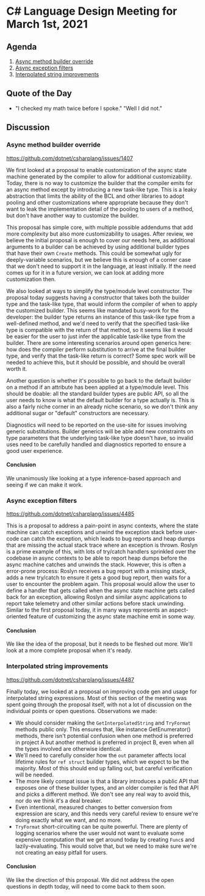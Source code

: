 # C# Language Design Meeting for March 1st, 2021

## Agenda

1. [Async method builder override](#async-method-builder-override)
2. [Async exception filters](#async-exception-filters)
3. [Interpolated string improvements](#interpolated-string-improvements)

## Quote of the Day

- "I checked my math twice before I spoke." "Well I did not."

## Discussion

### Async method builder override

https://github.com/dotnet/csharplang/issues/1407

We first looked at a proposal to enable customization of the async state machine generated by the compiler to allow for additional
customizability. Today, there is no way to customize the builder that the compiler emits for an async method except by introducing
a new task-like type. This is a leaky abstraction that limits the ability of the BCL and other libraries to adopt pooling and other
customizations where appropriate because they don't want to leak the implementation detail of the pooling to users of a method, but
don't have another way to customize the builder.

This proposal has simple core, with multiple possible addendums that add more complexity but also more customizability to usages.
After review, we believe the initial proposal is enough to cover our needs here, as additional arguments to a builder can be achieved
by using additional builder types that have their own `Create` methods. This could be somewhat ugly for deeply-variable scenarios,
but we believe this is enough of a corner case that we don't need to support it in the language, at least initially. If the need
comes up for it in a future version, we can look at adding more customization then.

We also looked at ways to simplify the type/module level constructor. The proposal today suggests having a constructor that takes
both the builder type and the task-like type, that would inform the compiler of when to apply the customized builder. This seems
like mandated busy-work for the developer: the builder type returns an instance of this task-like type from a well-defined method,
and we'd need to verify that the specified task-like type is compatible with the return of that method, so it seems like it would
be easier for the user to just infer the applicable task-like type from the builder. There are some interesting scenarios around
open generics here: how does the compiler perform substitution to arrive at the final builder type, and verify that the task-like
return is correct? Some spec work will be needed to achieve this, but it should be possible, and should be overall worth it.

Another question is whether it's possible to go back to the default builder on a method if an attribute has been applied at a
type/module level. This should be doable: all the standard builder types are public API, so all the user needs to know is what the
default builder for a type actually is. This is also a fairly niche corner in an already niche scenario, so we don't think any
additional sugar or "default" constructors are necessary.

Diagnostics will need to be reported on the use-site for issues involving generic substitutions. Builder generics will be able add
new constraints on type parameters that the underlying task-like type doesn't have, so invalid uses need to be carefully handled
and diagnostics reported to ensure a good user experience.

#### Conclusion

We unanimously like looking at a type inference-based approach and seeing if we can make it work.

### Async exception filters

https://github.com/dotnet/csharplang/issues/4485

This is a proposal to address a pain-point in async contexts, where the state machine can catch exceptions and unwind the exception
stack before user-code can catch the exception, which leads to bug reports and heap dumps that are missing the actual stack trace
where an exception is thrown. Roslyn is a prime example of this, with lots of try/catch handlers sprinkled over the codebase in
async contexts to be able to report heap dumps before the async machine catches and unwinds the stack. However, this is often a
error-prone process: Roslyn receives a bug report with a missing stack, adds a new try/catch to ensure it gets a good bug report,
then waits for a user to encounter the problem again. This proposal would allow the user to define a handler that gets called when
the async state machine gets called back for an exception, allowing Roslyn and similar async applications to report take telemetry
and other similar actions before stack unwinding. Similar to the first proposal today, it in many ways represents an aspect-oriented
feature of customizing the async state machine emit in some way.

#### Conclusion

We like the idea of the proposal, but it needs to be fleshed out more. We'll look at a more complete proposal when it's ready.

### Interpolated string improvements

https://github.com/dotnet/csharplang/issues/4487

Finally today, we looked at a proposal on improving code gen and usage for interpolated string expressions. Most of this section of
the meeting was spent going through the proposal itself, with not a lot of discussion on the individual points or open questions.
Observations we made:

* We should consider making the `GetInterpolatedString` and `TryFormat` methods public only. This ensures that, like instance
GetEnumerator() methods, there isn't potential confusion when one method is preferred in project A but another method is preferred
in project B, even when all the types involved are otherwise identical.
* We'll need to carefully consider how the `out` parameter affects local lifetime rules for `ref struct` builder types, which we expect
to be the majority. Most of this should end up falling out, but careful verification will be needed.
* The more likely compat issue is that a library introduces a public API that exposes one of these builder types, and an older compiler
is fed that API and picks a different method. We don't see any real way to avoid this, nor do we think it's a deal breaker.
* Even intentional, measured changes to better conversion from expression are scary, and this needs very careful review to ensure
we're doing exactly what we want, and no more.
* `TryFormat` short-circuiting can be quite powerful. There are plenty of logging scenarios where the user would not want to evaluate
some expensive computation that we get around today by creating `Func`s and lazily-evaluating. This would solve that, but we need
to make sure we're not creating an easy pitfall for users.

#### Conclusion

We like the direction of this proposal. We did not address the open questions in depth today, will need to come back to them soon.
